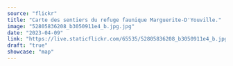 ```yaml
---
source: "flickr"
title: "Carte des sentiers du refuge faunique Marguerite-D'Youville."
image: "52805836208_b3050911e4_b.jpg.jpg"
date: "2023-04-09"
link: "https://live.staticflickr.com/65535/52805836208_b3050911e4_b.jpg"
draft: "true"
showcase: "map"
---
```


